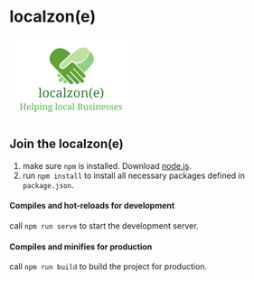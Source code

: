 # localzon(e)

![localzone](/src/assets/Logo.png)

## Join the localzon(e)
1. make sure ```npm``` is installed. Download [node.js](https://nodejs.org).
2. run ```npm install``` to install all necessary packages defined in ```package.json```.

#### Compiles and hot-reloads for development
call ```npm run serve``` to start the development server.

#### Compiles and minifies for production
call ```npm run build``` to build the project for production.

